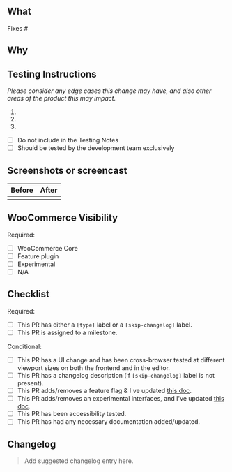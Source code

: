 <!-- Please do not remove any information from this pull request. Instead, add N/A or leave blank if not applicable -->

## What

Fixes #

## Why

<!-- Describe the reason for your changes. This will help the reviewer and future readers get additional context -->

## Testing Instructions

<!-- Write these steps from the perspective of a "user" (merchant) familiar with WooCommerce. No need to spell out the steps for common setup scenarios (eg. "Create a product"), but do be specific about the thing being tested. Include screenshots demonstrating expectations where that will be helpful. -->

_Please consider any edge cases this change may have, and also other areas of the product this may impact._

1.
2.
3.

* [ ] Do not include in the Testing Notes <!-- Check this box if this PR can't be tested (ie: it makes changes to tests, coding standards, docblocks, etc.). -->
* [ ] Should be tested by the development team exclusively <!-- Check this box if this PR should be tested by the development team exclusively (ie: it doesn't include user-facing changes or it can't be tested without manually modifying the code). -->

## Screenshots or screencast

<!-- Any screenshots of UI changes will be helpful to include here. Leave blank if not applicable. -->

| Before | After |
| ------ | ----- |
|        |       |

## WooCommerce Visibility

<!-- Check this documentation link (../docs/blocks/feature-flags-and-experimental-interfaces.md) to see if the change is visible in WooCommerce core, part of the feature plugin, or experimental. -->
Required:

* [ ] WooCommerce Core
* [ ] Feature plugin
* [ ] Experimental
* [ ] N/A

## Checklist

Required:

* [ ] This PR has either a `[type]` label or a `[skip-changelog]` label.
* [ ] This PR is assigned to a milestone.

Conditional:

* [ ] This PR has a UI change and has been cross-browser tested at different viewport sizes on both the frontend and in the editor.
* [ ] This PR has a changelog description (if `[skip-changelog]` label is not present).
* [ ] This PR adds/removes a feature flag & I've updated [this doc](https://github.com/woocommerce/woocommerce-blocks/blob/trunk/docs/internal-developers/blocks/feature-flags-and-experimental-interfaces.md).
* [ ] This PR adds/removes an experimental interfaces, and I've updated [this doc](https://github.com/woocommerce/woocommerce-blocks/blob/trunk/docs/internal-developers/blocks/feature-flags-and-experimental-interfaces.md).
* [ ] This PR has been accessibility tested.
* [ ] This PR has had any necessary documentation added/updated.

## Changelog
<!-- Provide a brief, descriptive summary of the changes in this PR. Include potential impacts on different parts of the product. Example: "Updated the checkout process to streamline the experience for users and reduce the number of steps." -->

> Add suggested changelog entry here.
